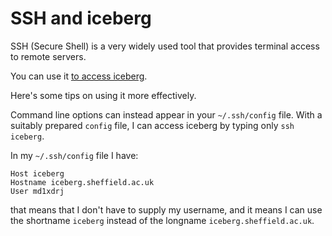 # SSH and iceberg

SSH (Secure Shell) is a very widely used tool that provides terminal access to remote servers.

You can use it [to access iceberg](README.md#logging-in).

Here's some tips on using it more effectively.

Command line options can instead appear in your `~/.ssh/config` file.
With a suitably prepared `config` file, I can access iceberg by typing only `ssh iceberg`.

In my `~/.ssh/config` file I have:

```
Host iceberg
Hostname iceberg.sheffield.ac.uk
User md1xdrj
```

that means that I don't have to supply my username,
and it means I can use the shortname `iceberg` instead of the longname `iceberg.sheffield.ac.uk`.
